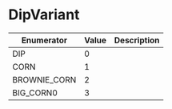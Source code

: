 # DipVariant

| Enumerator    | Value | Description |
| ------------- | ----- | ----------- |
| DIP           | 0     |             |
| CORN          | 1     |             |
| BROWNIE\_CORN | 2     |             |
| BIG\_CORN0    | 3     |             |

